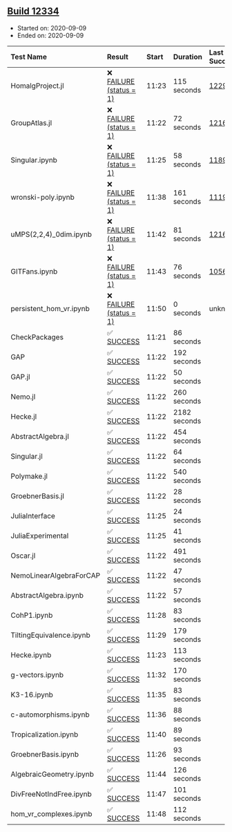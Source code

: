 ## [Build 12334](https://oscarci.mathematik.uni-kl.de/job/oscar/12334/)

* Started on: 2020-09-09
* Ended on: 2020-09-09

| Test Name    | Result | Start | Duration | Last Success | First Failure |
|:-------------|:-------|:------|:---------|:-------------|:--------------|
| HomalgProject.jl | ❌ [FAILURE (status = 1)](https://oscarci.mathematik.uni-kl.de/job/oscar/12334/artifact/logs/build-12334/HomalgProject.jl.log) | 11:23 | 115 seconds | [12292](https://oscarci.mathematik.uni-kl.de/job/oscar/12292/) | [12293](https://oscarci.mathematik.uni-kl.de/job/oscar/12293/) |
| GroupAtlas.jl | ❌ [FAILURE (status = 1)](https://oscarci.mathematik.uni-kl.de/job/oscar/12334/artifact/logs/build-12334/GroupAtlas.jl.log) | 11:22 | 72 seconds | [12167](https://oscarci.mathematik.uni-kl.de/job/oscar/12167/) | [12168](https://oscarci.mathematik.uni-kl.de/job/oscar/12168/) |
| Singular.ipynb | ❌ [FAILURE (status = 1)](https://oscarci.mathematik.uni-kl.de/job/oscar/12334/artifact/logs/build-12334/Singular.ipynb.log) | 11:25 | 58 seconds | [11893](https://oscarci.mathematik.uni-kl.de/job/oscar/11893/) | [11894](https://oscarci.mathematik.uni-kl.de/job/oscar/11894/) |
| wronski-poly.ipynb | ❌ [FAILURE (status = 1)](https://oscarci.mathematik.uni-kl.de/job/oscar/12334/artifact/logs/build-12334/wronski-poly.ipynb.log) | 11:38 | 161 seconds | [11192](https://oscarci.mathematik.uni-kl.de/job/oscar/11192/) | [11193](https://oscarci.mathematik.uni-kl.de/job/oscar/11193/) |
| uMPS(2,2,4)_0dim.ipynb | ❌ [FAILURE (status = 1)](https://oscarci.mathematik.uni-kl.de/job/oscar/12334/artifact/logs/build-12334/uMPS-2-2-4-_0dim.ipynb.log) | 11:42 | 81 seconds | [12167](https://oscarci.mathematik.uni-kl.de/job/oscar/12167/) | [12168](https://oscarci.mathematik.uni-kl.de/job/oscar/12168/) |
| GITFans.ipynb | ❌ [FAILURE (status = 1)](https://oscarci.mathematik.uni-kl.de/job/oscar/12334/artifact/logs/build-12334/GITFans.ipynb.log) | 11:43 | 76 seconds | [10566](https://oscarci.mathematik.uni-kl.de/job/oscar/10566/) | [10567](https://oscarci.mathematik.uni-kl.de/job/oscar/10567/) |
| persistent_hom_vr.ipynb | ❌ [FAILURE (status = 1)](https://oscarci.mathematik.uni-kl.de/job/oscar/12334/artifact/logs/build-12334/persistent_hom_vr.ipynb.log) | 11:50 | 0 seconds | unknown | unknown |
| CheckPackages | ✅ [SUCCESS](https://oscarci.mathematik.uni-kl.de/job/oscar/12334/artifact/logs/build-12334/CheckPackages.log) | 11:21 | 86 seconds |  |  |
| GAP | ✅ [SUCCESS](https://oscarci.mathematik.uni-kl.de/job/oscar/12334/artifact/logs/build-12334/GAP.log) | 11:22 | 192 seconds |  |  |
| GAP.jl | ✅ [SUCCESS](https://oscarci.mathematik.uni-kl.de/job/oscar/12334/artifact/logs/build-12334/GAP.jl.log) | 11:22 | 50 seconds |  |  |
| Nemo.jl | ✅ [SUCCESS](https://oscarci.mathematik.uni-kl.de/job/oscar/12334/artifact/logs/build-12334/Nemo.jl.log) | 11:22 | 260 seconds |  |  |
| Hecke.jl | ✅ [SUCCESS](https://oscarci.mathematik.uni-kl.de/job/oscar/12334/artifact/logs/build-12334/Hecke.jl.log) | 11:22 | 2182 seconds |  |  |
| AbstractAlgebra.jl | ✅ [SUCCESS](https://oscarci.mathematik.uni-kl.de/job/oscar/12334/artifact/logs/build-12334/AbstractAlgebra.jl.log) | 11:22 | 454 seconds |  |  |
| Singular.jl | ✅ [SUCCESS](https://oscarci.mathematik.uni-kl.de/job/oscar/12334/artifact/logs/build-12334/Singular.jl.log) | 11:22 | 64 seconds |  |  |
| Polymake.jl | ✅ [SUCCESS](https://oscarci.mathematik.uni-kl.de/job/oscar/12334/artifact/logs/build-12334/Polymake.jl.log) | 11:22 | 540 seconds |  |  |
| GroebnerBasis.jl | ✅ [SUCCESS](https://oscarci.mathematik.uni-kl.de/job/oscar/12334/artifact/logs/build-12334/GroebnerBasis.jl.log) | 11:22 | 28 seconds |  |  |
| JuliaInterface | ✅ [SUCCESS](https://oscarci.mathematik.uni-kl.de/job/oscar/12334/artifact/logs/build-12334/JuliaInterface.log) | 11:25 | 24 seconds |  |  |
| JuliaExperimental | ✅ [SUCCESS](https://oscarci.mathematik.uni-kl.de/job/oscar/12334/artifact/logs/build-12334/JuliaExperimental.log) | 11:25 | 41 seconds |  |  |
| Oscar.jl | ✅ [SUCCESS](https://oscarci.mathematik.uni-kl.de/job/oscar/12334/artifact/logs/build-12334/Oscar.jl.log) | 11:22 | 491 seconds |  |  |
| NemoLinearAlgebraForCAP | ✅ [SUCCESS](https://oscarci.mathematik.uni-kl.de/job/oscar/12334/artifact/logs/build-12334/NemoLinearAlgebraForCAP.log) | 11:22 | 47 seconds |  |  |
| AbstractAlgebra.ipynb | ✅ [SUCCESS](https://oscarci.mathematik.uni-kl.de/job/oscar/12334/artifact/logs/build-12334/AbstractAlgebra.ipynb.log) | 11:22 | 57 seconds |  |  |
| CohP1.ipynb | ✅ [SUCCESS](https://oscarci.mathematik.uni-kl.de/job/oscar/12334/artifact/logs/build-12334/CohP1.ipynb.log) | 11:28 | 83 seconds |  |  |
| TiltingEquivalence.ipynb | ✅ [SUCCESS](https://oscarci.mathematik.uni-kl.de/job/oscar/12334/artifact/logs/build-12334/TiltingEquivalence.ipynb.log) | 11:29 | 179 seconds |  |  |
| Hecke.ipynb | ✅ [SUCCESS](https://oscarci.mathematik.uni-kl.de/job/oscar/12334/artifact/logs/build-12334/Hecke.ipynb.log) | 11:23 | 113 seconds |  |  |
| g-vectors.ipynb | ✅ [SUCCESS](https://oscarci.mathematik.uni-kl.de/job/oscar/12334/artifact/logs/build-12334/g-vectors.ipynb.log) | 11:32 | 170 seconds |  |  |
| K3-16.ipynb | ✅ [SUCCESS](https://oscarci.mathematik.uni-kl.de/job/oscar/12334/artifact/logs/build-12334/K3-16.ipynb.log) | 11:35 | 83 seconds |  |  |
| c-automorphisms.ipynb | ✅ [SUCCESS](https://oscarci.mathematik.uni-kl.de/job/oscar/12334/artifact/logs/build-12334/c-automorphisms.ipynb.log) | 11:36 | 88 seconds |  |  |
| Tropicalization.ipynb | ✅ [SUCCESS](https://oscarci.mathematik.uni-kl.de/job/oscar/12334/artifact/logs/build-12334/Tropicalization.ipynb.log) | 11:40 | 89 seconds |  |  |
| GroebnerBasis.ipynb | ✅ [SUCCESS](https://oscarci.mathematik.uni-kl.de/job/oscar/12334/artifact/logs/build-12334/GroebnerBasis.ipynb.log) | 11:26 | 93 seconds |  |  |
| AlgebraicGeometry.ipynb | ✅ [SUCCESS](https://oscarci.mathematik.uni-kl.de/job/oscar/12334/artifact/logs/build-12334/AlgebraicGeometry.ipynb.log) | 11:44 | 126 seconds |  |  |
| DivFreeNotIndFree.ipynb | ✅ [SUCCESS](https://oscarci.mathematik.uni-kl.de/job/oscar/12334/artifact/logs/build-12334/DivFreeNotIndFree.ipynb.log) | 11:47 | 101 seconds |  |  |
| hom_vr_complexes.ipynb | ✅ [SUCCESS](https://oscarci.mathematik.uni-kl.de/job/oscar/12334/artifact/logs/build-12334/hom_vr_complexes.ipynb.log) | 11:48 | 112 seconds |  |  |
